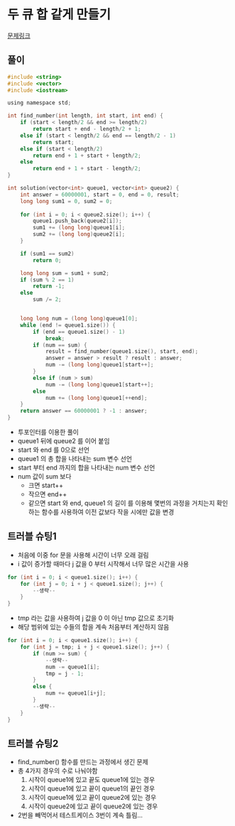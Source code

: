 # 두 큐 합 같게 만들기
[문제링크](https://school.programmers.co.kr/learn/courses/30/lessons/118667#)

## 풀이
```C
#include <string>
#include <vector>
#include <iostream>

using namespace std;

int find_number(int length, int start, int end) {
    if (start < length/2 && end >= length/2)
        return start + end - length/2 + 1;
    else if (start < length/2 && end == length/2 - 1)
        return start;
    else if (start < length/2)
        return end + 1 + start + length/2;
    else
        return end + 1 + start - length/2;
}

int solution(vector<int> queue1, vector<int> queue2) {
    int answer = 60000001, start = 0, end = 0, result;
    long long sum1 = 0, sum2 = 0;
    
    for (int i = 0; i < queue2.size(); i++) {
        queue1.push_back(queue2[i]);
        sum1 += (long long)queue1[i];
        sum2 += (long long)queue2[i];
    }

    if (sum1 == sum2)
        return 0;

    long long sum = sum1 + sum2;
    if (sum % 2 == 1)
        return -1;
    else
        sum /= 2;


    long long num = (long long)queue1[0];
    while (end != queue1.size()) {
        if (end == queue1.size() - 1)
            break;
        if (num == sum) {
            result = find_number(queue1.size(), start, end);
            answer = answer > result ? result : answer;
            num -= (long long)queue1[start++];
        }
        else if (num > sum)
            num -= (long long)queue1[start++];
        else
            num += (long long)queue1[++end];
    }
    return answer == 60000001 ? -1 : answer;
}
```
- 투포인터를 이용한 풀이
- queue1 뒤에 queue2 를 이어 붙임
- start 와 end 를 0으로 선언
- queue1 의 총 합을 나타내는 sum 변수 선언
- start 부터 end 까지의 합을 나타내는 num 변수 선언
- num 값이 sum 보다 
    - 크면 start++
    - 작으면 end++
    - 같으면 start 와 end, queue1 의 길이 를 이용해 몇번의 과정을 거치는지 확인하는 함수를 사용하여 이전 값보다 작을 시에만 값을 변경

## 트러블 슈팅1
- 처음에 이중 for 문을 사용해 시간이 너무 오래 걸림
- i 값이 증가할 때마다 j 값을 0 부터 시작해서 너무 많은 시간을 사용
```C
for (int i = 0; i < queue1.size(); i++) {
    for (int j = 0; i + j < queue1.size(); j++) {
        --생략--
    }
}
```
- tmp 라는 값을 사용하여 j 값을 0 이 아닌 tmp 값으로 초기화
- 해당 범위에 있는 수들의 합을 계속 처음부터 계산하지 않음
```C
for (int i = 0; i < queue1.size(); i++) {
    for (int j = tmp; i + j < queue1.size(); j++) {
        if (num >= sum) {
            --생략--
            num -= queue1[i];
            tmp = j - 1;
        }
        else {
            num += queue1[i+j];
        }
        --생략--
    }
}
```

## 트러블 슈팅2
- find_number() 함수를 만드는 과정에서 생긴 문제
- 총 4가지 경우의 수로 나눠야함
    1. 시작이 queue1에 있고 끝도 queue1에 있는 경우
    2. 시작이 queue1에 있고 끝이 queue1의 끝인 경우
    3. 시작이 queue1에 있고 끝이 queue2에 있는 경우
    4. 시작이 queue2에 있고 끝이 queue2에 있는 경우
- 2번을 빼먹어서 테스트케이스 3번이 계속 틀림...